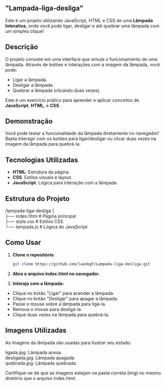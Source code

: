 ## "Lampada-liga-desliga" 

Este é um projeto utilizando JavaScript, HTML e CSS  de uma **Lâmpada Interativa**, onde você pode ligar, desligar e até quebrar uma lâmpada com um simples clique!

##  Descrição

O projeto consiste em uma interface que simula o funcionamento de uma lâmpada. Através de botões e interações com a imagem da lâmpada, você pode:
- Ligar a lâmpada.
- Desligar a lâmpada.
- Quebrar a lâmpada (clicando duas vezes).

Este é um exercício prático para aprender e aplicar conceitos de **JavaScript**, **HTML**, e **CSS**.

##  Demonstração

Você pode testar a funcionalidade da lâmpada diretamente no navegador! Basta interagir com os botões para ligar/desligar ou clicar duas vezes na imagem da lâmpada para quebrá-la.

##  Tecnologias Utilizadas

- **HTML**: Estrutura da página.
- **CSS**: Estilos visuais e layout.
- **JavaScript**: Lógica para interação com a lâmpada.

##  Estrutura do Projeto

/lampada-liga-desliga │  
├── index.html # Página principal   
├── style.css # Estilos CSS   
└── lampada.js # Lógica do JavaScript


## Como Usar

1. **Clone o repositório**:
   
   ```bash
   git clone https://github.com/luankgf/Lampada-liga-desliga.git
   
2. **Abra o arquivo index.html no navegador.**

3. **Interaja com a lâmpada:**
- Clique no botão "Ligar" para acender a lâmpada.
- Clique no botão "Desligar" para apagar a lâmpada.
- Passe o mouse sobre a lâmpada para ligá-la.
- Remova o mouse para desligá-la.
- Clique duas vezes na lâmpada para quebrá-la.  
  
## Imagens Utilizadas
As imagens da lâmpada são usadas para ilustrar seu estado:

ligada.jpg: Lâmpada acesa.  
desligada.jpg: Lâmpada apagada.  
quebrada.jpg: Lâmpada quebrada.  

Certifique-se de que as imagens estejam na pasta correta (img) no mesmo diretório que o arquivo index.html.  
  

